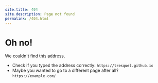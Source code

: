 ```yaml
---
site.title: 404
site.description: Page not found
permalink: /404.html
---
```


# Oh no!
We couldn't find this address.

* Check if you typed the address correctly: `https://tresquel.github.io`
* Maybe you wanted to go to a different page after all? `https://example.com/`
